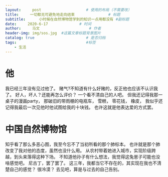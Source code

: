 ```yaml
---
layout:     post                    # 使用的布局（不需要改）
title:     一切都无可避免地走向结束               # 标题 
subtitle:      小时候在自然博物馆学到的知识一点用都没有 #副标题
date:     2020-6-17              # 时间
author:     马文                      # 作者
header-img: img/sos.jpg  #这篇文章标题背景图片
catalog: true                       # 是否归档
tags:                               #标签
    - 生活
---
```


# 他
  我已经三年没有见过他了。
  赌气?不知道有什么好赌的，反正他也应该不认识我了。
  好人，坏人？还能再怎么评价？
  一个看不清自己的人吧。
  但我还记得我那一桌子的漫画party，
  那破旧的带雨棚的电瓶车，
  雪糕，
  零花钱，
  橡皮，
  我似乎还记得我最后一次见他时他试图给我的十块钱。
  也许这就是他表达爱的方式罢。
# 中国自然博物馆
  知乎看了那么多恶心图，我至今忘不了当初所看的那个肺标本。
  也许就是那个肺改变了我对他的态度，虽然也没什么用。
  从农村带着她进入城市，实现阶级跨越，到头来落得这种下场。
  不知道他孙子有什么想法，我觉得这兔崽子可能也没啥感觉吧。
  尼古丁，罢了罢了。
  这三年，我都当它不存在的，其实现在我也不清楚自己的感觉？
  很冷漠？
  去见吧，算是与过去的自己告别。

